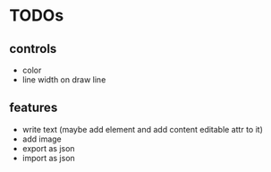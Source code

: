 # TODOs

## controls

- color
- line width on draw line

## features

- write text (maybe add element and add content editable attr to it)
- add image
- export as json
- import as json
